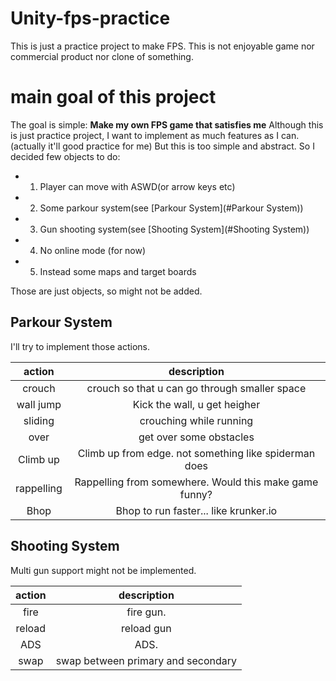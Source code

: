 # Unity-fps-practice

This is just a practice project to make FPS.
This is not enjoyable game nor commercial product nor clone of something.

# main goal of this project

The goal is simple: **Make my own FPS game that satisfies me**
Although this is just practice project, I want to implement as much features as I can.
(actually it'll good practice for me)
But this is too simple and abstract. So I decided few objects to do:

- 1. Player can move with ASWD(or arrow keys etc)
- 2. Some parkour system(see [Parkour System](#Parkour System))
- 3. Gun shooting system(see [Shooting System](#Shooting System))
- 4. No online mode (for now)
- 5. Instead some maps and target boards

Those are just objects, so might not be added.


## Parkour System

I'll try to implement those actions.

| action | description |
|:-:|:-:|
| crouch     | crouch so that u can go through smaller space |
| wall jump  | Kick the wall, u get heigher |
| sliding    | crouching while running      |
| over       | get over some obstacles      |
| Climb up   | Climb up from edge. not something like spiderman does |
| rappelling | Rappelling from somewhere. Would this make game funny? |
| Bhop       | Bhop to run faster... like krunker.io  |


## Shooting System

Multi gun support might not be implemented.

| action | description |
|:-:|:-:|
| fire   | fire gun.  |
| reload | reload gun |
| ADS    | ADS.       |
| swap   | swap between primary and secondary |


